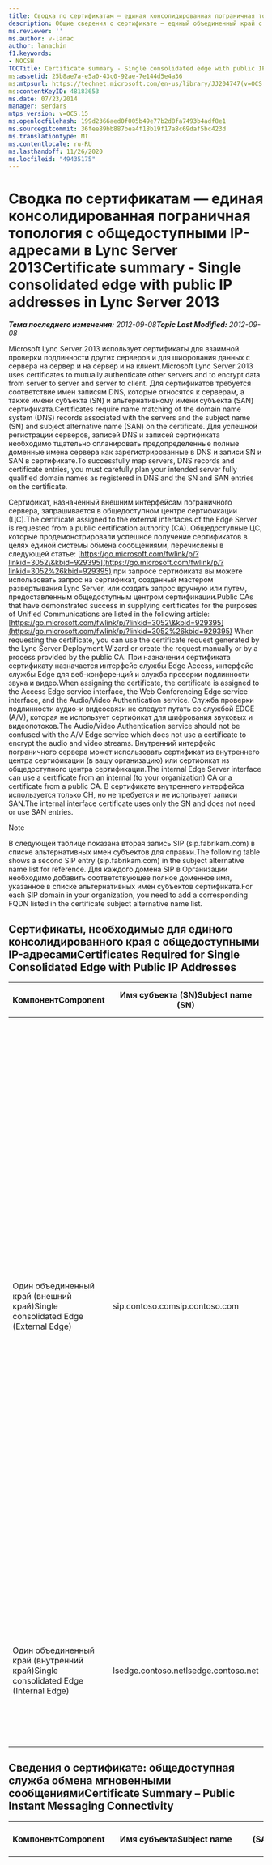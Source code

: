 ```yaml
---
title: Сводка по сертификатам — единая консолидированная пограничная топология с общедоступными IP-адресами
description: Общие сведения о сертификате — единый объединенный край с общедоступными IP-адресами.
ms.reviewer: ''
ms.author: v-lanac
author: lanachin
f1.keywords:
- NOCSH
TOCTitle: Certificate summary - Single consolidated edge with public IP addresses
ms:assetid: 25b8ae7a-e5a0-43c0-92ae-7e144d5e4a36
ms:mtpsurl: https://technet.microsoft.com/en-us/library/JJ204747(v=OCS.15)
ms:contentKeyID: 48183653
ms.date: 07/23/2014
manager: serdars
mtps_version: v=OCS.15
ms.openlocfilehash: 199d2366aed0f005b49e77b2d8fa7493b4adf8e1
ms.sourcegitcommit: 36fee89bb887bea4f18b19f17a8c69daf5bc423d
ms.translationtype: MT
ms.contentlocale: ru-RU
ms.lasthandoff: 11/26/2020
ms.locfileid: "49435175"
---
```

# <a name="certificate-summary---single-consolidated-edge-with-public-ip-addresses-in-lync-server-2013"></a><span data-ttu-id="22bf5-103">Сводка по сертификатам — единая консолидированная пограничная топология с общедоступными IP-адресами в Lync Server 2013</span><span class="sxs-lookup"><span data-stu-id="22bf5-103">Certificate summary - Single consolidated edge with public IP addresses in Lync Server 2013</span></span>

<div data-xmlns="http://www.w3.org/1999/xhtml">

<div class="topic" data-xmlns="http://www.w3.org/1999/xhtml" data-msxsl="urn:schemas-microsoft-com:xslt" data-cs="https://msdn.microsoft.com/">

<div data-asp="https://msdn2.microsoft.com/asp">



</div>

<div id="mainSection">

<div id="mainBody"><span data-ttu-id="22bf5-104">

<span> </span></span><span class="sxs-lookup"><span data-stu-id="22bf5-104">

<span> </span></span></span>

<span data-ttu-id="22bf5-105">_**Тема последнего изменения:** 2012-09-08_</span><span class="sxs-lookup"><span data-stu-id="22bf5-105">_**Topic Last Modified:** 2012-09-08_</span></span>

<span data-ttu-id="22bf5-106">Microsoft Lync Server 2013 использует сертификаты для взаимной проверки подлинности других серверов и для шифрования данных с сервера на сервер и на сервер и на клиент.</span><span class="sxs-lookup"><span data-stu-id="22bf5-106">Microsoft Lync Server 2013 uses certificates to mutually authenticate other servers and to encrypt data from server to server and server to client.</span></span> <span data-ttu-id="22bf5-107">Для сертификатов требуется соответствие имен записям DNS, которые относятся к серверам, а также имени субъекта (SN) и альтернативному имени субъекта (SAN) сертификата.</span><span class="sxs-lookup"><span data-stu-id="22bf5-107">Certificates require name matching of the domain name system (DNS) records associated with the servers and the subject name (SN) and subject alternative name (SAN) on the certificate.</span></span> <span data-ttu-id="22bf5-108">Для успешной регистрации серверов, записей DNS и записей сертификата необходимо тщательно спланировать предопределенные полные доменные имена сервера как зарегистрированные в DNS и записи SN и SAN в сертификате.</span><span class="sxs-lookup"><span data-stu-id="22bf5-108">To successfully map servers, DNS records and certificate entries, you must carefully plan your intended server fully qualified domain names as registered in DNS and the SN and SAN entries on the certificate.</span></span>

<span data-ttu-id="22bf5-109">Сертификат, назначенный внешним интерфейсам пограничного сервера, запрашивается в общедоступном центре сертификации (ЦС).</span><span class="sxs-lookup"><span data-stu-id="22bf5-109">The certificate assigned to the external interfaces of the Edge Server is requested from a public certification authority (CA).</span></span> <span data-ttu-id="22bf5-110">Общедоступные ЦС, которые продемонстрировали успешное получение сертификатов в целях единой системы обмена сообщениями, перечислены в следующей статье: [https://go.microsoft.com/fwlink/p/?linkid=3052\&kbid=929395](https://go.microsoft.com/fwlink/p/?linkid=3052%26kbid=929395) при запросе сертификата вы можете использовать запрос на сертификат, созданный мастером развертывания Lync Server, или создать запрос вручную или путем, предоставленным общедоступным центром сертификации.</span><span class="sxs-lookup"><span data-stu-id="22bf5-110">Public CAs that have demonstrated success in supplying certificates for the purposes of Unified Communications are listed in the following article: [https://go.microsoft.com/fwlink/p/?linkid=3052\&kbid=929395](https://go.microsoft.com/fwlink/p/?linkid=3052%26kbid=929395) When requesting the certificate, you can use the certificate request generated by the Lync Server Deployment Wizard or create the request manually or by a process provided by the public CA.</span></span> <span data-ttu-id="22bf5-111">При назначении сертификата сертификату назначается интерфейс службы Edge Access, интерфейс службы Edge для веб-конференций и служба проверки подлинности звука и видео.</span><span class="sxs-lookup"><span data-stu-id="22bf5-111">When assigning the certificate, the certificate is assigned to the Access Edge service interface, the Web Conferencing Edge service interface, and the Audio/Video Authentication service.</span></span> <span data-ttu-id="22bf5-112">Служба проверки подлинности аудио-и видеосвязи не следует путать со службой EDGE (A/V), которая не использует сертификат для шифрования звуковых и видеопотоков.</span><span class="sxs-lookup"><span data-stu-id="22bf5-112">The Audio/Video Authentication service should not be confused with the A/V Edge service which does not use a certificate to encrypt the audio and video streams.</span></span> <span data-ttu-id="22bf5-113">Внутренний интерфейс пограничного сервера может использовать сертификат из внутреннего центра сертификации (в вашу организацию) или сертификат из общедоступного центра сертификации.</span><span class="sxs-lookup"><span data-stu-id="22bf5-113">The internal Edge Server interface can use a certificate from an internal (to your organization) CA or a certificate from a public CA.</span></span> <span data-ttu-id="22bf5-114">В сертификате внутреннего интерфейса используется только СН, но не требуется и не использует записи SAN.</span><span class="sxs-lookup"><span data-stu-id="22bf5-114">The internal interface certificate uses only the SN and does not need or use SAN entries.</span></span>

<div>


> [!NOTE]
> <span data-ttu-id="22bf5-115">В следующей таблице показана вторая запись SIP (sip.fabrikam.com) в списке альтернативных имен субъектов для справки.</span><span class="sxs-lookup"><span data-stu-id="22bf5-115">The following table shows a second SIP entry (sip.fabrikam.com) in the subject alternative name list for reference.</span></span> <span data-ttu-id="22bf5-116">Для каждого домена SIP в Организации необходимо добавить соответствующее полное доменное имя, указанное в списке альтернативных имен субъектов сертификата.</span><span class="sxs-lookup"><span data-stu-id="22bf5-116">For each SIP domain in your organization, you need to add a corresponding FQDN listed in the certificate subject alternative name list.</span></span>



</div>

<div>

## <a name="certificates-required-for-single-consolidated-edge-with-public-ip-addresses"></a><span data-ttu-id="22bf5-117">Сертификаты, необходимые для единого консолидированного края с общедоступными IP-адресами</span><span class="sxs-lookup"><span data-stu-id="22bf5-117">Certificates Required for Single Consolidated Edge with Public IP Addresses</span></span>


<table>
<colgroup>
<col style="width: 25%" />
<col style="width: 25%" />
<col style="width: 25%" />
<col style="width: 25%" />
</colgroup>
<thead>
<tr class="header">
<th><span data-ttu-id="22bf5-118">Компонент</span><span class="sxs-lookup"><span data-stu-id="22bf5-118">Component</span></span></th>
<th><span data-ttu-id="22bf5-119">Имя субъекта (SN)</span><span class="sxs-lookup"><span data-stu-id="22bf5-119">Subject name (SN)</span></span></th>
<th><span data-ttu-id="22bf5-120">Замещающий имена субъектов (SAN)/Order</span><span class="sxs-lookup"><span data-stu-id="22bf5-120">Subject alternative names (SAN)/Order</span></span></th>
<th><span data-ttu-id="22bf5-121">Комментарии</span><span class="sxs-lookup"><span data-stu-id="22bf5-121">Comments</span></span></th>
</tr>
</thead>
<tbody>
<tr class="odd">
<td><p><span data-ttu-id="22bf5-122">Один объединенный край (внешний край)</span><span class="sxs-lookup"><span data-stu-id="22bf5-122">Single consolidated Edge (External Edge)</span></span></p></td>
<td><p><span data-ttu-id="22bf5-123">sip.contoso.com</span><span class="sxs-lookup"><span data-stu-id="22bf5-123">sip.contoso.com</span></span></p></td>
<td><p><span data-ttu-id="22bf5-124">webcon.contoso.com</span><span class="sxs-lookup"><span data-stu-id="22bf5-124">webcon.contoso.com</span></span></p>
<p><span data-ttu-id="22bf5-125">sip.contoso.com</span><span class="sxs-lookup"><span data-stu-id="22bf5-125">sip.contoso.com</span></span></p>
<p><span data-ttu-id="22bf5-126">sip.fabrikam.com</span><span class="sxs-lookup"><span data-stu-id="22bf5-126">sip.fabrikam.com</span></span></p></td>
<td><p><span data-ttu-id="22bf5-127">Сертификат должен находиться в общедоступном центре сертификации, а также в том случае, если вы разворачиваете общедоступную службу обмена мгновенными сообщениями с AOL, и у вас должен быть серверный EKU</span><span class="sxs-lookup"><span data-stu-id="22bf5-127">Certificate must be from a Public CA, and must have the server EKU and client EKU if public IM connectivity with AOL is to be deployed.</span></span> <span data-ttu-id="22bf5-128">Сертификат назначается внешним интерфейсам Edge для следующих параметров:</span><span class="sxs-lookup"><span data-stu-id="22bf5-128">The certificate is assigned to the external Edge interfaces for:</span></span></p>
<ul>
<li><p><span data-ttu-id="22bf5-129">доступа</span><span class="sxs-lookup"><span data-stu-id="22bf5-129">Access Edge</span></span></p></li>
<li><p><span data-ttu-id="22bf5-130">Край конференции</span><span class="sxs-lookup"><span data-stu-id="22bf5-130">Conferencing Edge</span></span></p></li>
<li><p><span data-ttu-id="22bf5-131">передачи аудио- и видеоданных</span><span class="sxs-lookup"><span data-stu-id="22bf5-131">A/V Edge</span></span></p></li>
</ul>
<p><span data-ttu-id="22bf5-132">Обратите внимание, что сети SAN автоматически добавляются к сертификату на основе определений в построителе топологии.</span><span class="sxs-lookup"><span data-stu-id="22bf5-132">Note that SANs are automatically added to the certificate based on your definitions in Topology Builder.</span></span> <span data-ttu-id="22bf5-133">Вы добавляете записи SAN по мере необходимости для дополнительных доменов SIP и других элементов, которые необходимо поддерживать.</span><span class="sxs-lookup"><span data-stu-id="22bf5-133">You add SAN entries as needed for additional SIP domains and other entries that you need to support.</span></span> <span data-ttu-id="22bf5-134">Имя субъекта реплицируется в сети SAN и должно быть представлено для правильной работы.</span><span class="sxs-lookup"><span data-stu-id="22bf5-134">The subject name is replicated in the SAN and must be present for correct operation.</span></span></p></td>
</tr>
<tr class="even">
<td><p><span data-ttu-id="22bf5-135">Один объединенный край (внутренний край)</span><span class="sxs-lookup"><span data-stu-id="22bf5-135">Single consolidated Edge (Internal Edge)</span></span></p></td>
<td><p><span data-ttu-id="22bf5-136">lsedge.contoso.net</span><span class="sxs-lookup"><span data-stu-id="22bf5-136">lsedge.contoso.net</span></span></p></td>
<td><p><span data-ttu-id="22bf5-137">Не требуется сеть хранения данных</span><span class="sxs-lookup"><span data-stu-id="22bf5-137">No SAN required</span></span></p></td>
<td><p><span data-ttu-id="22bf5-138">Сертификат может быть выдан общедоступным или частным центром сертификации и должен содержать серверный EKU.</span><span class="sxs-lookup"><span data-stu-id="22bf5-138">Certificate can be issued by a public or private CA, and must contain the server EKU.</span></span> <span data-ttu-id="22bf5-139">Сертификат назначается внутреннему интерфейсу Edge.</span><span class="sxs-lookup"><span data-stu-id="22bf5-139">The certificate is assigned to the internal Edge interface.</span></span></p></td>
</tr>
</tbody>
</table>


</div>

<div>

## <a name="certificate-summary--public-instant-messaging-connectivity"></a><span data-ttu-id="22bf5-140">Сведения о сертификате: общедоступная служба обмена мгновенными сообщениями</span><span class="sxs-lookup"><span data-stu-id="22bf5-140">Certificate Summary – Public Instant Messaging Connectivity</span></span>


<table>
<colgroup>
<col style="width: 25%" />
<col style="width: 25%" />
<col style="width: 25%" />
<col style="width: 25%" />
</colgroup>
<thead>
<tr class="header">
<th><span data-ttu-id="22bf5-141">Компонент</span><span class="sxs-lookup"><span data-stu-id="22bf5-141">Component</span></span></th>
<th><span data-ttu-id="22bf5-142">Имя субъекта</span><span class="sxs-lookup"><span data-stu-id="22bf5-142">Subject name</span></span></th>
<th><span data-ttu-id="22bf5-143">Замещающий имена субъектов (SAN)/Order</span><span class="sxs-lookup"><span data-stu-id="22bf5-143">Subject alternative names (SAN)/Order</span></span></th>
<th><span data-ttu-id="22bf5-144">Комментарии</span><span class="sxs-lookup"><span data-stu-id="22bf5-144">Comments</span></span></th>
</tr>
</thead>
<tbody>
<tr class="odd">
<td><p><span data-ttu-id="22bf5-145">Внешний край и доступ</span><span class="sxs-lookup"><span data-stu-id="22bf5-145">External/Access Edge</span></span></p></td>
<td><p><span data-ttu-id="22bf5-146">sip.contoso.com</span><span class="sxs-lookup"><span data-stu-id="22bf5-146">sip.contoso.com</span></span></p></td>
<td><p><span data-ttu-id="22bf5-147">sip.contoso.com</span><span class="sxs-lookup"><span data-stu-id="22bf5-147">sip.contoso.com</span></span></p>
<p><span data-ttu-id="22bf5-148">webcon.contoso.com</span><span class="sxs-lookup"><span data-stu-id="22bf5-148">webcon.contoso.com</span></span></p>
<p><span data-ttu-id="22bf5-149">sip.fabrikam.com</span><span class="sxs-lookup"><span data-stu-id="22bf5-149">sip.fabrikam.com</span></span></p></td>
<td><p><span data-ttu-id="22bf5-150">Сертификат должен находиться в общедоступном центре сертификации, а также в том случае, если вы разворачиваете общедоступную службу обмена мгновенными сообщениями с AOL, и у вас должен быть серверный EKU</span><span class="sxs-lookup"><span data-stu-id="22bf5-150">Certificate must be from a Public CA, and must have the server EKU and client EKU if public IM connectivity with AOL is to be deployed.</span></span> <span data-ttu-id="22bf5-151">Сертификат назначается внешним интерфейсам Edge для следующих параметров:</span><span class="sxs-lookup"><span data-stu-id="22bf5-151">The certificate is assigned to the external Edge interfaces for:</span></span></p>
<ul>
<li><p><span data-ttu-id="22bf5-152">доступа</span><span class="sxs-lookup"><span data-stu-id="22bf5-152">Access Edge</span></span></p></li>
<li><p><span data-ttu-id="22bf5-153">Край конференции</span><span class="sxs-lookup"><span data-stu-id="22bf5-153">Conferencing Edge</span></span></p></li>
<li><p><span data-ttu-id="22bf5-154">передачи аудио- и видеоданных</span><span class="sxs-lookup"><span data-stu-id="22bf5-154">A/V Edge</span></span></p></li>
</ul>
<p><span data-ttu-id="22bf5-155">Обратите внимание, что сети SAN автоматически добавляются к сертификату на основе определений в построителе топологии.</span><span class="sxs-lookup"><span data-stu-id="22bf5-155">Note that SANs are automatically added to the certificate based on your definitions in Topology Builder.</span></span> <span data-ttu-id="22bf5-156">Вы добавляете записи SAN по мере необходимости для дополнительных доменов SIP и других элементов, которые необходимо поддерживать.</span><span class="sxs-lookup"><span data-stu-id="22bf5-156">You add SAN entries as needed for additional SIP domains and other entries that you need to support.</span></span> <span data-ttu-id="22bf5-157">Имя субъекта реплицируется в сети SAN и должно быть представлено для правильной работы.</span><span class="sxs-lookup"><span data-stu-id="22bf5-157">The subject name is replicated in the SAN and must be present for correct operation.</span></span></p></td>
</tr>
</tbody>
</table>


</div>

<div>

## <a name="certificate-summary-for-extensible-messaging-and-presence-protocol"></a><span data-ttu-id="22bf5-158">Сведения о сертификате для протокола расширенного обмена сообщениями и присутствия</span><span class="sxs-lookup"><span data-stu-id="22bf5-158">Certificate Summary for Extensible Messaging and Presence Protocol</span></span>


<table>
<colgroup>
<col style="width: 25%" />
<col style="width: 25%" />
<col style="width: 25%" />
<col style="width: 25%" />
</colgroup>
<thead>
<tr class="header">
<th><span data-ttu-id="22bf5-159">Компонент</span><span class="sxs-lookup"><span data-stu-id="22bf5-159">Component</span></span></th>
<th><span data-ttu-id="22bf5-160">Имя субъекта</span><span class="sxs-lookup"><span data-stu-id="22bf5-160">Subject name</span></span></th>
<th><span data-ttu-id="22bf5-161">Замещающий имена субъектов (SAN)/Order</span><span class="sxs-lookup"><span data-stu-id="22bf5-161">Subject alternative names (SAN)/Order</span></span></th>
<th><span data-ttu-id="22bf5-162">Комментарии</span><span class="sxs-lookup"><span data-stu-id="22bf5-162">Comments</span></span></th>
</tr>
</thead>
<tbody>
<tr class="odd">
<td><p><span data-ttu-id="22bf5-163">Назначение доступа к службе Edge пограничного сервера или пограничного пула</span><span class="sxs-lookup"><span data-stu-id="22bf5-163">Assign to Access Edge service of Edge Server or Edge pool</span></span></p></td>
<td><p><span data-ttu-id="22bf5-164">sip.contoso.com</span><span class="sxs-lookup"><span data-stu-id="22bf5-164">sip.contoso.com</span></span></p></td>
<td><p><span data-ttu-id="22bf5-165">webcon.contoso.com</span><span class="sxs-lookup"><span data-stu-id="22bf5-165">webcon.contoso.com</span></span></p>
<p><span data-ttu-id="22bf5-166">sip.contoso.com</span><span class="sxs-lookup"><span data-stu-id="22bf5-166">sip.contoso.com</span></span></p>
<p><span data-ttu-id="22bf5-167">sip.fabrikam.com</span><span class="sxs-lookup"><span data-stu-id="22bf5-167">sip.fabrikam.com</span></span></p>
<p><span data-ttu-id="22bf5-168">xmpp.contoso.com</span><span class="sxs-lookup"><span data-stu-id="22bf5-168">xmpp.contoso.com</span></span></p>
<p><span data-ttu-id="22bf5-169"><strong>\*.contoso.com</strong></span><span class="sxs-lookup"><span data-stu-id="22bf5-169"><strong>\*.contoso.com</strong></span></span></p></td>
<td><p><span data-ttu-id="22bf5-170">Первые три элемента сети SAN — это стандартные записи в сети SAN для полного пограничного сервера.</span><span class="sxs-lookup"><span data-stu-id="22bf5-170">The first three SAN entries are the normal SAN entries for a full Edge Server.</span></span> <span data-ttu-id="22bf5-171">Contoso.com — это запись, необходимая для Федерации с партнером XMPP на уровне корневого домена.</span><span class="sxs-lookup"><span data-stu-id="22bf5-171">The contoso.com is the entry required for federation with the XMPP partner at the root domain level.</span></span> <span data-ttu-id="22bf5-172">Этот параметр позволит XMPP всем доменам с суффиксом \*. contoso.com.</span><span class="sxs-lookup"><span data-stu-id="22bf5-172">This entry will allow XMPP for all domains with the suffix \*.contoso.com.</span></span></p></td>
</tr>
</tbody>
</table><span data-ttu-id="22bf5-173">


</div>

</div>

<span> </span>

</div>

</div>

</span><span class="sxs-lookup"><span data-stu-id="22bf5-173">


</div>

</div>

<span> </span>

</div>

</div>

</span></span></div>

